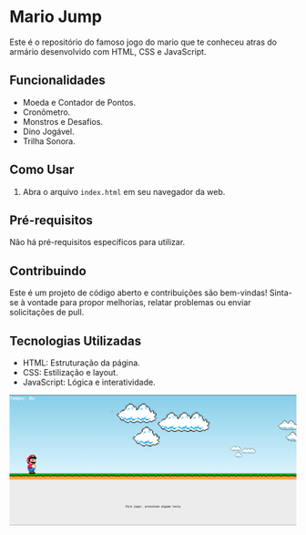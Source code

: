# Mario Jump

Este é o repositório do famoso jogo do mario que te conheceu atras do armário desenvolvido com HTML, CSS e JavaScript.

## Funcionalidades

- Moeda e Contador de Pontos.
- Cronômetro.
- Monstros e Desafios.
- Dino Jogável.
- Trilha Sonora.

## Como Usar

1. Abra o arquivo `index.html` em seu navegador da web.

## Pré-requisitos

Não há pré-requisitos específicos para utilizar.

## Contribuindo

Este é um projeto de código aberto e contribuições são bem-vindas! Sinta-se à vontade para propor melhorias, relatar problemas ou enviar solicitações de pull.

## Tecnologias Utilizadas

- HTML: Estruturação da página.
- CSS: Estilização e layout.
- JavaScript: Lógica e interatividade.

![foto](https://github.com/RhyanVictoor/Mario-Jump/blob/main/imagens/mario.png?raw=true)
